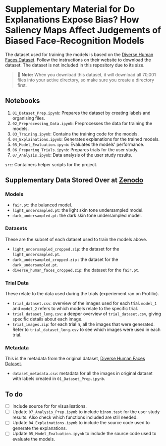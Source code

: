 # Supplementary Material for Do Explanations Expose Bias? How Saliency Maps Affect Judgements of Biased Face-Recognition Models

The dataset used for training the models is based on the [Diverse Human Faces Dataset](https://synthesis.ai/diverse-human-faces-dataset/). Follow the instructions on their website to download the dataset. The dataset is not included in this repository due to its size. 

> 📝 **Note:** When you download this dataset, it will download all 70,001 files into your active directory, so make sure you create a directory first.

## Notebooks

1. `01_Dataset_Prep.ipynb`: Prepares the dataset by creating labels and organising files.
2. `02_Preprocessing_Data.ipynb`: Preprocesses the data for training the models.
3. `03_Training.ipynb`: Contains the training code for the models.
4. `04_Explainations.ipynb`: Generates explanations for the trained models.
5. `05_Model_Evaluation.ipynb`: Evaluates the models' performance.
6. `06_Preparing_Trials.ipynb`: Prepares trials for the user study.
7. `07_Analysis.ipynb`: Data analysis of the user study results.



`src`: Containers helper scripts for the project.

## Supplementary Data Stored Over at [Zenodo](https://zenodo.org/records/16907686)

### Models

- `fair.pt`: the balanced model.
- `light_undersampled.pt`: the light skin tone undersampled model.
- `dark_undersampled.pt`: the dark skin tone undersampled model.

### Datasets

These are the subset of each dataset used to train the models above.

- `light_undersampled_cropped.zip`: the dataset for the `light_undersampled.pt`.
- `dark_undersampled_cropped.zip`	: the dataset for the `dark_undersampled.pt`.
- `diverse_human_faces_cropped.zip`: the dataset for the `fair.pt`.

### Trial Data

These relate to the data used during the trials (experiement ran on Profilic).

- `trial_dataset.csv`: overview of the images used for each trial. `model_1` and `model_2` refers to which models relate to the specific trial. 
- `trial_dataset_long.csv`: a deeper overview of `trial_dataset.csv`, giving specific details about each image.
- `trial_images.zip`: for each trial n, all the images that were generated. Refer to `trial_dataset_long.csv` to see which images were used in each trial. 

### Metadata

This is the metadata from the original dataset, [Diverse Human Faces Dataset](https://synthesis.ai/diverse-human-faces-dataset/).

- `dataset_metadata.csv`: metadata for all the images in original dataset with labels created in `01_Dataset_Prep.ipynb`.



## To do

- [ ] Include source for for visualisations.
- [ ] Update `07_Analysis_Prep.ipynb` to include `binom.test` for the user study results. Also check which functions included are still needed.
- [ ] Update `04_Explainations.ipynb` to include the source code used to generate the explanations.
- [ ] Update `05_Model_Evaluation.ipynb` to include the source code used to evaluate the models.
